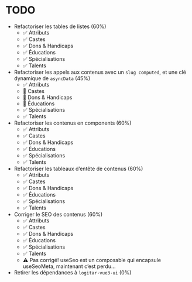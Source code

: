 # TODO

- Refactoriser les tables de listes (60%)
  - ✅ Attributs
  - ✅ Castes
  - ✅ Dons & Handicaps
  - ✅ Éducations
  - ✅ Spécialisations
  - ✅ Talents
- Refactoriser les appels aux contenus avec un `slug computed`, et une clé dynamique de `asyncData` (45%)
  - ✅ Attributs
  - 🚧 Castes
  - 🚧 Dons & Handicaps
  - 🚧 Éducations
  - ✅ Spécialisations
  - ✅ Talents
- Refactoriser les contenus en components (60%)
  - ✅ Attributs
  - ✅ Castes
  - ✅ Dons & Handicaps
  - ✅ Éducations
  - ✅ Spécialisations
  - ✅ Talents
- Refactoriser les tableaux d’entête de contenus (60%)
  - ✅ Attributs
  - ✅ Castes
  - ✅ Dons & Handicaps
  - ✅ Éducations
  - ✅ Spécialisations
  - ✅ Talents
- Corriger le SEO des contenus (60%)
  - ✅ Attributs
  - ✅ Castes
  - ✅ Dons & Handicaps
  - ✅ Éducations
  - ✅ Spécialisations
  - ✅ Talents
  - ⚠️ Pas corrigé! useSeo est un composable qui encapsule useSeoMeta, maintenant c’est perdu…
- Retirer les dépendances à `logitar-vue3-ui` (0%)

